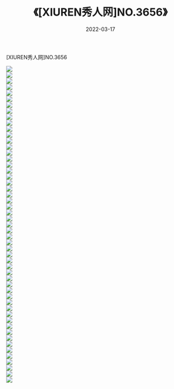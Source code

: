 ﻿---
layout: post
title:  《[XIUREN秀人网]NO.3656》
date:   2022-03-17
img: http://img.660000.xyz/Sharelink/秀人网/秀人网第04部分/[XIUREN秀人网]NO.3656/000.jpg
categories: [美女, 清纯, 唯美]
---

[XIUREN秀人网]NO.3656

 ![](http://img.660000.xyz/Sharelink/秀人网/秀人网第04部分/[XIUREN秀人网]NO.3656/001.jpg) <br>![](http://img.660000.xyz/Sharelink/秀人网/秀人网第04部分/[XIUREN秀人网]NO.3656/002.jpg) <br>![](http://img.660000.xyz/Sharelink/秀人网/秀人网第04部分/[XIUREN秀人网]NO.3656/003.jpg) <br>![](http://img.660000.xyz/Sharelink/秀人网/秀人网第04部分/[XIUREN秀人网]NO.3656/004.jpg) <br>![](http://img.660000.xyz/Sharelink/秀人网/秀人网第04部分/[XIUREN秀人网]NO.3656/005.jpg) <br>![](http://img.660000.xyz/Sharelink/秀人网/秀人网第04部分/[XIUREN秀人网]NO.3656/006.jpg) <br>![](http://img.660000.xyz/Sharelink/秀人网/秀人网第04部分/[XIUREN秀人网]NO.3656/007.jpg) <br>![](http://img.660000.xyz/Sharelink/秀人网/秀人网第04部分/[XIUREN秀人网]NO.3656/008.jpg) <br>![](http://img.660000.xyz/Sharelink/秀人网/秀人网第04部分/[XIUREN秀人网]NO.3656/009.jpg) <br>![](http://img.660000.xyz/Sharelink/秀人网/秀人网第04部分/[XIUREN秀人网]NO.3656/010.jpg) <br>![](http://img.660000.xyz/Sharelink/秀人网/秀人网第04部分/[XIUREN秀人网]NO.3656/011.jpg) <br>![](http://img.660000.xyz/Sharelink/秀人网/秀人网第04部分/[XIUREN秀人网]NO.3656/012.jpg) <br>![](http://img.660000.xyz/Sharelink/秀人网/秀人网第04部分/[XIUREN秀人网]NO.3656/013.jpg) <br>![](http://img.660000.xyz/Sharelink/秀人网/秀人网第04部分/[XIUREN秀人网]NO.3656/014.jpg) <br>![](http://img.660000.xyz/Sharelink/秀人网/秀人网第04部分/[XIUREN秀人网]NO.3656/015.jpg) <br>![](http://img.660000.xyz/Sharelink/秀人网/秀人网第04部分/[XIUREN秀人网]NO.3656/016.jpg) <br>![](http://img.660000.xyz/Sharelink/秀人网/秀人网第04部分/[XIUREN秀人网]NO.3656/017.jpg) <br>![](http://img.660000.xyz/Sharelink/秀人网/秀人网第04部分/[XIUREN秀人网]NO.3656/018.jpg) <br>![](http://img.660000.xyz/Sharelink/秀人网/秀人网第04部分/[XIUREN秀人网]NO.3656/019.jpg) <br>![](http://img.660000.xyz/Sharelink/秀人网/秀人网第04部分/[XIUREN秀人网]NO.3656/020.jpg) <br>![](http://img.660000.xyz/Sharelink/秀人网/秀人网第04部分/[XIUREN秀人网]NO.3656/021.jpg) <br>![](http://img.660000.xyz/Sharelink/秀人网/秀人网第04部分/[XIUREN秀人网]NO.3656/022.jpg) <br>![](http://img.660000.xyz/Sharelink/秀人网/秀人网第04部分/[XIUREN秀人网]NO.3656/023.jpg) <br>![](http://img.660000.xyz/Sharelink/秀人网/秀人网第04部分/[XIUREN秀人网]NO.3656/024.jpg) <br>![](http://img.660000.xyz/Sharelink/秀人网/秀人网第04部分/[XIUREN秀人网]NO.3656/025.jpg) <br>![](http://img.660000.xyz/Sharelink/秀人网/秀人网第04部分/[XIUREN秀人网]NO.3656/026.jpg) <br>![](http://img.660000.xyz/Sharelink/秀人网/秀人网第04部分/[XIUREN秀人网]NO.3656/027.jpg) <br>![](http://img.660000.xyz/Sharelink/秀人网/秀人网第04部分/[XIUREN秀人网]NO.3656/028.jpg) <br>![](http://img.660000.xyz/Sharelink/秀人网/秀人网第04部分/[XIUREN秀人网]NO.3656/029.jpg) <br>![](http://img.660000.xyz/Sharelink/秀人网/秀人网第04部分/[XIUREN秀人网]NO.3656/030.jpg) <br>![](http://img.660000.xyz/Sharelink/秀人网/秀人网第04部分/[XIUREN秀人网]NO.3656/031.jpg) <br>![](http://img.660000.xyz/Sharelink/秀人网/秀人网第04部分/[XIUREN秀人网]NO.3656/032.jpg) <br>![](http://img.660000.xyz/Sharelink/秀人网/秀人网第04部分/[XIUREN秀人网]NO.3656/033.jpg) <br>![](http://img.660000.xyz/Sharelink/秀人网/秀人网第04部分/[XIUREN秀人网]NO.3656/034.jpg) <br>![](http://img.660000.xyz/Sharelink/秀人网/秀人网第04部分/[XIUREN秀人网]NO.3656/035.jpg) <br>![](http://img.660000.xyz/Sharelink/秀人网/秀人网第04部分/[XIUREN秀人网]NO.3656/036.jpg) <br>![](http://img.660000.xyz/Sharelink/秀人网/秀人网第04部分/[XIUREN秀人网]NO.3656/037.jpg) <br>![](http://img.660000.xyz/Sharelink/秀人网/秀人网第04部分/[XIUREN秀人网]NO.3656/038.jpg) <br>![](http://img.660000.xyz/Sharelink/秀人网/秀人网第04部分/[XIUREN秀人网]NO.3656/039.jpg) <br>![](http://img.660000.xyz/Sharelink/秀人网/秀人网第04部分/[XIUREN秀人网]NO.3656/040.jpg) <br>![](http://img.660000.xyz/Sharelink/秀人网/秀人网第04部分/[XIUREN秀人网]NO.3656/041.jpg) <br>![](http://img.660000.xyz/Sharelink/秀人网/秀人网第04部分/[XIUREN秀人网]NO.3656/042.jpg) <br>![](http://img.660000.xyz/Sharelink/秀人网/秀人网第04部分/[XIUREN秀人网]NO.3656/043.jpg) <br>![](http://img.660000.xyz/Sharelink/秀人网/秀人网第04部分/[XIUREN秀人网]NO.3656/044.jpg) <br>![](http://img.660000.xyz/Sharelink/秀人网/秀人网第04部分/[XIUREN秀人网]NO.3656/045.jpg) <br>![](http://img.660000.xyz/Sharelink/秀人网/秀人网第04部分/[XIUREN秀人网]NO.3656/046.jpg) <br>![](http://img.660000.xyz/Sharelink/秀人网/秀人网第04部分/[XIUREN秀人网]NO.3656/047.jpg) <br>![](http://img.660000.xyz/Sharelink/秀人网/秀人网第04部分/[XIUREN秀人网]NO.3656/048.jpg) <br>![](http://img.660000.xyz/Sharelink/秀人网/秀人网第04部分/[XIUREN秀人网]NO.3656/049.jpg) <br>![](http://img.660000.xyz/Sharelink/秀人网/秀人网第04部分/[XIUREN秀人网]NO.3656/050.jpg) <br>![](http://img.660000.xyz/Sharelink/秀人网/秀人网第04部分/[XIUREN秀人网]NO.3656/051.jpg) <br>![](http://img.660000.xyz/Sharelink/秀人网/秀人网第04部分/[XIUREN秀人网]NO.3656/052.jpg) <br>![](http://img.660000.xyz/Sharelink/秀人网/秀人网第04部分/[XIUREN秀人网]NO.3656/053.jpg) <br>